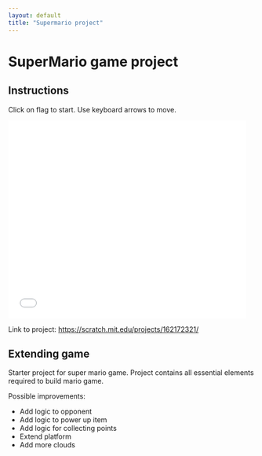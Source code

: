 ```yaml
---
layout: default
title: "Supermario project"
---
```

# SuperMario game project

## Instructions

Click on flag to start.
Use keyboard arrows to move.

<iframe allowtransparency="true" width="485" height="402" src="//scratch.mit.edu/projects/embed/145755533/?autostart=false" frameborder="0" allowfullscreen></iframe>

Link to project:
https://scratch.mit.edu/projects/162172321/

## Extending game

Starter project for super mario game. 
Project contains all essential elements required to build mario game.

Possible improvements:

- Add logic to opponent
- Add logic to power up item
- Add logic for collecting points
- Extend platform
- Add more clouds
